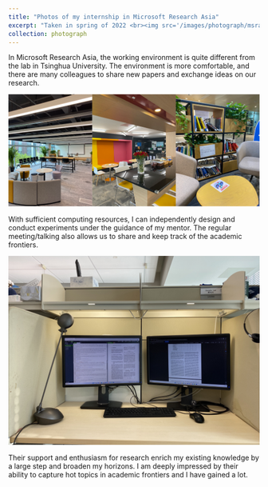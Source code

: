 ```yaml
---
title: "Photos of my internship in Microsoft Research Asia"
excerpt: "Taken in spring of 2022 <br><img src='/images/photograph/msra_compu.JPG' width='700'>"
collection: photograph
---
```


In Microsoft Research Asia, the working environment is quite different from the lab in Tsinghua University. The environment is more comfortable, and there are many colleagues to share new papers and exchange ideas on our research.

![msra_rooms](/images/photograph/msra_rooms.png)

With sufficient computing resources, I can independently design and conduct experiments under the guidance of my mentor. The regular meeting/talking also allows us to share and keep track of the academic frontiers.

![msra_compu](/images/photograph/msra_compu.JPG)

Their support and enthusiasm for research enrich my existing knowledge by a large step and broaden my horizons. I am deeply impressed by their ability to capture hot topics in academic frontiers and I have gained a lot.
